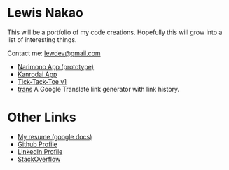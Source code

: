 # Lewis Nakao

This will be a portfolio of my code creations. Hopefully this will grow into a list of interesting things.

Contact me: [lewdev@gmail.com](mailto:lewdev@gmail.com)

* [Narimono App (prototype)](https://lewdev.github.io/narimono-prototype/)
* [Kanrodai App](https://lewdev.github.io/kanrodai-app/)
* [Tick-Tack-Toe v1](https://lewdev.github.io/ticktacktoe/v1/)
* [trans](https://lewdev.github.io/trans/) A Google Translate link generator with link history.

Other Links
===========
* [My resume (google docs)](https://docs.google.com/document/d/e/2PACX-1vQjXQRdUtzvOFekpmqbTlOsvNy-PIADmWVZmXm1OOD6AFK8Mkw37aqZ0ecUADp-1HZxjO4vNO_sVW3s/pub)
* [Github Profile](https://github.com/lewdev)
* [LinkedIn Profile](https://www.linkedin.com/in/lewisnakao)
* [StackOverflow](http://stackoverflow.com/cv/lewis.nakao)
